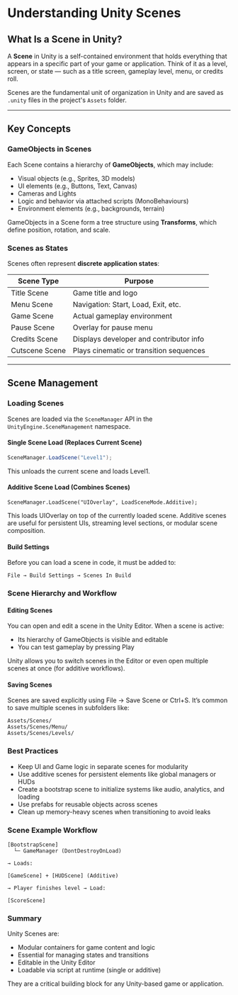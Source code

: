 # Understanding Unity Scenes

## What Is a Scene in Unity?

A **Scene** in Unity is a self-contained environment that holds everything that appears in a specific part of your game or application. Think of it as a level, screen, or state — such as a title screen, gameplay level, menu, or credits roll.

Scenes are the fundamental unit of organization in Unity and are saved as `.unity` files in the project's `Assets` folder.

---

## Key Concepts

### GameObjects in Scenes

Each Scene contains a hierarchy of **GameObjects**, which may include:

- Visual objects (e.g., Sprites, 3D models)
- UI elements (e.g., Buttons, Text, Canvas)
- Cameras and Lights
- Logic and behavior via attached scripts (MonoBehaviours)
- Environment elements (e.g., backgrounds, terrain)

GameObjects in a Scene form a tree structure using **Transforms**, which define position, rotation, and scale.

### Scenes as States

Scenes often represent **discrete application states**:

| Scene Type       | Purpose                                   |
|------------------|--------------------------------------------|
| Title Scene      | Game title and logo                       |
| Menu Scene       | Navigation: Start, Load, Exit, etc.       |
| Game Scene       | Actual gameplay environment               |
| Pause Scene      | Overlay for pause menu                    |
| Credits Scene    | Displays developer and contributor info   |
| Cutscene Scene   | Plays cinematic or transition sequences   |

---

## Scene Management

### Loading Scenes

Scenes are loaded via the `SceneManager` API in the `UnityEngine.SceneManagement` namespace.

#### Single Scene Load (Replaces Current Scene)

```csharp
SceneManager.LoadScene("Level1");
```

This unloads the current scene and loads Level1.

#### Additive Scene Load (Combines Scenes)
```
SceneManager.LoadScene("UIOverlay", LoadSceneMode.Additive);
```

This loads UIOverlay on top of the currently loaded scene. Additive scenes are useful for persistent UIs, streaming level sections, or modular scene composition.

#### Build Settings
Before you can load a scene in code, it must be added to:
```
File → Build Settings → Scenes In Build
```

### Scene Hierarchy and Workflow

#### Editing Scenes

You can open and edit a scene in the Unity Editor. When a scene is active:
* Its hierarchy of GameObjects is visible and editable
* You can test gameplay by pressing Play

Unity allows you to switch scenes in the Editor or even open multiple scenes at once (for additive workflows).

#### Saving Scenes

Scenes are saved explicitly using File → Save Scene or Ctrl+S. It’s common to save multiple scenes in subfolders like:
```
Assets/Scenes/
Assets/Scenes/Menu/
Assets/Scenes/Levels/
```

### Best Practices
* Keep UI and Game logic in separate scenes for modularity
* Use additive scenes for persistent elements like global managers or HUDs
* Create a bootstrap scene to initialize systems like audio, analytics, and loading
* Use prefabs for reusable objects across scenes
* Clean up memory-heavy scenes when transitioning to avoid leaks

### Scene Example Workflow
```
[BootstrapScene]
  └─ GameManager (DontDestroyOnLoad)

→ Loads:

[GameScene] + [HUDScene] (Additive)

→ Player finishes level → Load:

[ScoreScene]
```

### Summary
Unity Scenes are:
* Modular containers for game content and logic
* Essential for managing states and transitions
* Editable in the Unity Editor
* Loadable via script at runtime (single or additive)

They are a critical building block for any Unity-based game or application.

